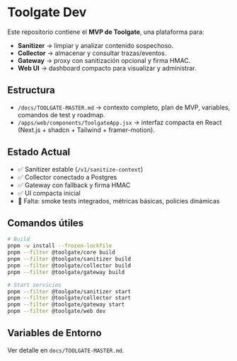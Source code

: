 # Toolgate Dev

Este repositorio contiene el **MVP de Toolgate**, una plataforma para:
- **Sanitizer** → limpiar y analizar contenido sospechoso.
- **Collector** → almacenar y consultar trazas/eventos.
- **Gateway** → proxy con sanitización opcional y firma HMAC.
- **Web UI** → dashboard compacto para visualizar y administrar.

## Estructura
- `/docs/TOOLGATE-MASTER.md` → contexto completo, plan de MVP, variables, comandos de test y roadmap.
- `/apps/web/components/ToolgateApp.jsx` → interfaz compacta en React (Next.js + shadcn + Tailwind + framer-motion).

## Estado Actual
- ✅ Sanitizer estable (`/v1/sanitize-context`)
- ✅ Collector conectado a Postgres
- ✅ Gateway con fallback y firma HMAC
- ✅ UI compacta inicial
- 🚧 Falta: smoke tests integrados, métricas básicas, policies dinámicas

## Comandos útiles
```bash
# Build
pnpm -w install --frozen-lockfile
pnpm --filter @toolgate/core build
pnpm --filter @toolgate/sanitizer build
pnpm --filter @toolgate/collector build
pnpm --filter @toolgate/gateway build

# Start servicios
pnpm --filter @toolgate/sanitizer start
pnpm --filter @toolgate/collector start
pnpm --filter @toolgate/gateway start
pnpm --filter @toolgate/web dev
```

## Variables de Entorno
Ver detalle en `docs/TOOLGATE-MASTER.md`.
